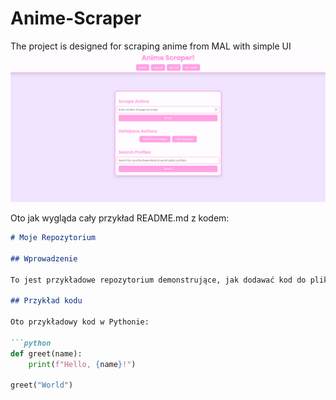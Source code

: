 # Anime-Scraper
The project is designed for scraping anime from MAL with simple UI
![Index.html](https://github.com/GitaraMariusz/Anime-Scraper/blob/main/index.png?raw=true)  

Oto jak wygląda cały przykład README.md z kodem:

```markdown
# Moje Repozytorium

## Wprowadzenie

To jest przykładowe repozytorium demonstrujące, jak dodawać kod do pliku README.md.

## Przykład kodu

Oto przykładowy kod w Pythonie:

```python
def greet(name):
    print(f"Hello, {name}!")

greet("World")

